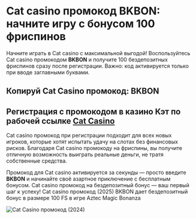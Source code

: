 # Cat casino промокод BKBON: начните игру с бонусом 100 фриспинов
Начните играть в Cat casino с максимальной выгодой! Воспользуйтесь Cat casino промокодом **BKBON** и получите 100 бездепозитных фриспинов сразу после регистрации. Важно: код активируется только при вводе заглавными буквами.
## Копируй Cat Casino промокод: BKBON 
## Регистрация с промокодом в казино Кэт по рабочей ссылке [Cat Casino](https://linkcasino.ru/cat)
Cat casino промокод при регистрации подходит для всех новых игроков, которые хотят испытать удачу на слотах без финансовых рисков. Благодаря Cat casino промокоду на фриспины, вы получите отличную возможность выиграть реальные деньги, не тратя собственные средства.

Промокод для Cat casino активируется за секунды — просто введите **BKBON** и начинайте своё азартное приключение с бесплатным бонусом. Cat casino промокод на бездепозитный бонус — ваш первый шаг к успеху!
Cat casino промокод (2025) BKBON дает бездепозитный бонус в размере 100 FS  в игре Aztec Magic Bonanza 

![Cat Casino промокод (2024)](https://github.com/user-attachments/assets/ac1afd36-123d-49bf-9696-ea2179e70686)
